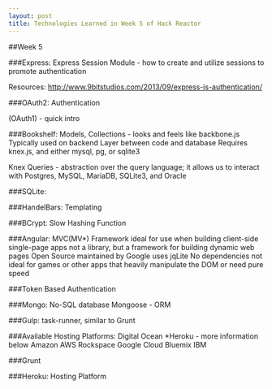 ```yaml
---
layout: post
title: Technologies Learned in Week 5 of Hack Reactor
---
```



##Week 5

###Express:
  Express Session Module - how to create and utilize sessions to promote authentication 

  Resources:
    http://www.9bitstudios.com/2013/09/express-js-authentication/

###OAuth2:
  Authentication

  (OAuth1) - quick intro

###Bookshelf:
  Models, Collections - looks and feels like backbone.js
  Typically used on backend
  Layer between code and database
  Requires knex.js, and either mysql, pg, or sqlite3

  Knex Queries - abstraction over the query language; it allows us to interact with Postgres, MySQL, MariaDB, SQLite3, and Oracle

###SQLite:

###HandelBars:
  Templating

###BCrypt:
  Slow Hashing Function

###Angular:
  MVC(MV*) Framework
  ideal for use when building client-side single-page apps
  not a library, but a framework for building dynamic web pages
  Open Source maintained by Google
  uses jqLite
  No dependencies
  not ideal for games or other apps that heavily manipulate the DOM or need pure speed 

###Token Based Authentication

###Mongo:
  No-SQL database
  Mongoose - ORM

###Gulp:
  task-runner, similar to Grunt

###Available Hosting Platforms:
  Digital Ocean
  *Heroku - more information below
  Amazon AWS
  Rockspace
  Google Cloud
  Bluemix IBM

###Grunt

###Heroku:
  Hosting Platform



